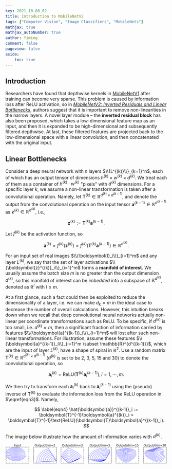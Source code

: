 ```yaml
---
key: 2021_10_08_02
title: Introduction to MobileNetV2
tags: ["Computer Vision", "Image Classifiers", "MobileNets"]
mathjax: true
mathjax_autoNumber: true
author: Yiming
comment: false
pageview: false
aside:
    toc: true
---
```


## Introduction

Researchers have found that depthwise kernels in [MobileNetV1](https://arxiv.org/abs/1704.04861) after training can become very sparse. This problem is caused by information loss after ReLU activation, so in [_MobileNetV2: Inverted Residuals and Linear Bottlenecks_](https://arxiv.org/abs/1801.04381), authors suggest that it is important to remove non-linearities in the narrow layers. A novel layer module – the **inverted residual block** has also been proposed, which takes a low-dimensional feature map as an input, and then it is expanded to be high-dimensional and subsequently filtered depthwise. At last, these filtered features are projected back to the low-dimensional space with a linear convolution, and then concatenated with the original input.

## Linear Bottlenecks

Consider a deep neural network with $n$ layers $\\{L^{(k)}\\}_{k=1}^n$, each of which has an output tensor of dimensions $h^{(k)} \times w^{(k)} \times d^{(k)}$. We treat each of them as a container of $h^{(k)} \cdot w^{(k)}$  "pixels" with $d^{(k)}$ dimensions. For a specific layer $k,$ we assume a non-linear transformation is taken after a convolutional operation. Namely, let $\boldsymbol{T}^{(k)} \in \mathbb{R}^{d^{(k)}\times d^{(k-1)}}$, and denote the output from the convolutional operation on the input tensor $\boldsymbol{a}^{(k-1)} \in \mathbb{R}^{d^{(k-1)}}$ as $\boldsymbol{z}^{(k)} \in \mathbb{R}^{d^{(k)}}$, i.e.,

$$
\label{eqn1}
\boldsymbol{z}^{(k)} := \boldsymbol{T}^{(k)} \boldsymbol{a}^{(k-1)}.
$$

Let $f^{(k)}$ be the activation function, so

$$
\label{eqn2}
\boldsymbol{a}^{(k)} = f^{(k)} \left( \boldsymbol{z}^{(k)} \right) = f^{(k)} \left( \boldsymbol{T}^{(k)} \boldsymbol{a}^{(k-1)} \right) \in \mathbb{R}^{d^{(k)}}.
$$

For an input set of real images $\\{\boldsymbol{I}_i\\}_{i=1}^m$ and any layer $L^{(k)}$, we say that the set of layer activations $\\{\boldsymbol{z}^{(k)}_i\\}_{i=1}^m$ forms a **manifold of interest**. We usually assume the batch size $m$ is no greater than the output dimension $d^{(k)}$, so this manifold of interest can be *imbedded* into a subspace of $\mathbb{R}^{d^{(k)}}$, denoted as $\mathbb{R}^{l}$ with $l \le m$.

At a first glance, such a fact could then be exploited to reduce the dimensionality of a layer, i.e. we can make $d_k = m$ in the ideal case to decrease the number of overall calculations. However, this intuition breaks down when we recall that deep convolutional neural networks actually non-linear per coordinate transformations such as ReLU. To be specific, if $d^{(k)}$ is too small, i.e. $d^{(k)} \approx m$, then a significant fraction of information carried by features $\\{\boldsymbol{a}^{(k-1)}_i\\}_{i=1}^m$ will lost after such non-linear transformations. For illustration, assume these features $\\{\boldsymbol{a}^{(k-1)}_i\\}_{i=1}^m \subset \mathbb{R}^{d^{(k-1)}}$, which are the input of layer $L^{(k)}$, have a shape of spiral in $\mathbb{R}^2$. Use a random matrix $\boldsymbol{T}^{(k)} \in \mathbb{R}^{ d^{(k)} \times d^{(k-1)} }$ ($d^{(k)}$ is set to be 2, 3, 5, 15 and 30) to denote the convolutional operation, so

$$
\label{eqn3}
\boldsymbol{a}^{(k)}_i = \text{ReLU}(\boldsymbol{T}^{(k)}\boldsymbol{a}^{(k-1)}_i), \, i = 1, \, \cdots, \, m.
$$

We then try to transform each $\boldsymbol{a}^{(k)}_i$ back to $\boldsymbol{a}^{(k-1)}_i$ using the (pseudo) inverse of $\boldsymbol{T}^{(k)}$ to evaluate the information loss from the ReLU operation in $\eqref{eqn3}$. Namely,

$$
\label{eqn4}
\hat{\boldsymbol{a}}^{(k-1)}_i := \boldsymbol{T}^{-1}\boldsymbol{a}^{(k)}_i = \boldsymbol{T}^{-1}\text{ReLU}(\boldsymbol{T}\boldsymbol{a}^{(k-1)}_i).
$$

The image below illustrate how the amount of information varies with $d^{(k)}$.

<style>
.center {
  display: block;
  margin-left: auto;
  margin-right: auto;
  width: 50%;
}
</style>

![Effects of ReLU](/posts.assets/2021-10-08-introduction-to-MobileNetV2.assets/effects_of_relu.png)
